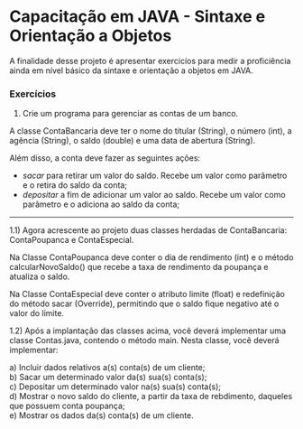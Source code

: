 # Capacitação em JAVA - Sintaxe e Orientação a Objetos #

A finalidade desse projeto é apresentar exercicíos para medir a proficiência ainda em nível básico da sintaxe e orientação a objetos em JAVA.

### Exercícios ###

1) Crie um programa para gerenciar as contas de um banco. 

A classe ContaBancaria deve ter o nome do titular (String), o número (int), a agência (String), o saldo (double) e uma data de abertura (String). 

Além disso, a conta deve fazer as seguintes ações:

- <i>sacar</i> para retirar um valor do saldo. Recebe um valor como	parâmetro e	o retira do	saldo da conta;<br/>
- <i>depositar</i> a fim de adicionar um valor ao saldo. Recebe	um valor como parâmetro e o	adiciona ao	saldo da conta;


-----------------------------------------------------------------------------------------------------------------------------------------------------

1.1) Agora acrescente ao projeto duas classes herdadas de ContaBancaria: ContaPoupanca e ContaEspecial.

Na Classe ContaPoupanca deve conter o dia de rendimento (int) e o método calcularNovoSaldo() que recebe a taxa de rendimento da poupança e atualiza o saldo.

Na Classe ContaEspecial deve conter o atributo limite (float) e redefinição do método sacar (Override), permitindo que o saldo fique negativo até o valor do limite.

1.2) Após a implantação das classes acima, você deverá implementar uma classe Contas.java, contendo o método main. Nesta classe, você deverá implementar:

a)  Incluir dados relativos a(s) conta(s) de um cliente;<br/>
b)  Sacar um determinado valor da(s) sua(s) conta(s);<br/>
c)  Depositar um determinado valor na(s) sua(s) conta(s);<br/>
d)  Mostrar o novo saldo do cliente, a partir da taxa de rebdimento, daqueles que possuem conta poupança;<br/>
e)  Mostrar os dados da(s) conta(s) de um cliente.